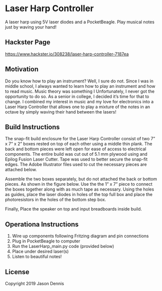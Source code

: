 #  Laser Harp Controller 
  A laser harp using 5V laser diodes and a PocketBeagle. Play musical notes just by waving your hand!
## Hackster Page 
https://www.hackster.io/308238/laser-harp-controller-7187ea

## Motivation 
Do you know how to play an instrument? Well, I sure do not. Since I was in middle school, I always wanted to learn how to play an instrument and how to read music. Music theory was something I Unfortunately, I never got the opportunity to do so. As a senior in college, I decided it’s time for that to change. I combined my interest in music and my love for electronics into a Laser Harp Controller that allows one to play a mixture of the notes in an octave by simply waving their hand between the lasers!

## Build Instructions 
The snap-fit build enclosure for the Laser Harp Controller consist of two 7” x 7” x 2” boxes rested on top of each other using a middle thin plank. The back and bottom pieces were left open for ease of access to electrical components. The entire build was cut out of 5.1 mm plywood using and Epilog Fusion Laser Cutter. Tape was used to better secure the snap-fit edges. The Adobe Illustrator files used to cut the necessary pieces are attached below. 

Assemble the two boxes separately, but do not attached the back or bottom pieces. As shown in the figure below. Use the the 1” x 7” piece to connect the boxes together along with as much tape as necessary. Using the holes as guides, place the laser diodes in holes of the top full box and place the photoresistors in the holes of the bottom step box. 

Finally, Place the speaker on top and input breadboards inside build. 

## Operationa Instructions 
1)	Wire up components following Fritzing diagram and pin connections 
2)	Plug in PocketBeagle to computer 
3)	Run the LaserHarp_main.py code (provided below)
4)	Place under desired laser(s)
5)	Listen to beautiful notes!

## License   
Copyright 2019 Jason Dennis



